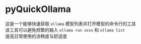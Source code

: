 # pyQuickOllama

这是一个能够快速获取 `ollama` 模型列表并打开模型的命令行的工具  
该工具可以避免频繁的输入 `ollama run xxxx` 和 `ollama list`  
提高日常使用的流畅度与舒适度
